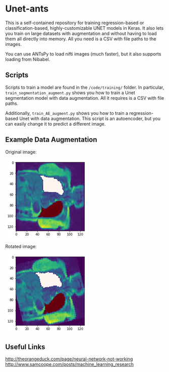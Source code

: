 # Unet-ants

This is a self-contained repository for training regression-based or classification-based,
highly-customizable UNET models in Keras. It also lets you train on large 
datasets with augmentation and
without having to load them all directly into memory. All you need
is a CSV with file paths to the images. 


You can use ANTsPy to load nifti images (much faster), but it also supports loading from Nibabel.

## Scripts

Scripts to train a model are found in the `/code/training/` folder. In particular,
`train_segmentation_augment.py` shows you how to train a Unet segmentation model with 
data augmentation. All it requires is a CSV with file paths.

Additionally, `train_AE_augment.py` shows you how to train a regression-based Unet
with data augmentation. This script is an autoencoder, but you can easily change 
it to predict a different image.


## Example Data Augmentation

Original image:

![png](example-original.png)

Rotated image:

![png](example-rotate.png)


## Useful Links
http://theorangeduck.com/page/neural-network-not-working
http://www.samcoope.com/posts/machine_learning_research